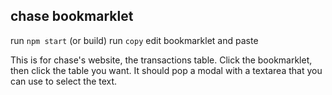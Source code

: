 chase bookmarklet
---

run `npm start` (or build)
run `copy`
edit bookmarklet and paste

This is for chase's website, the transactions table. Click the bookmarklet, then click the table you want. It should pop a modal with a textarea that you can use to select the text.
